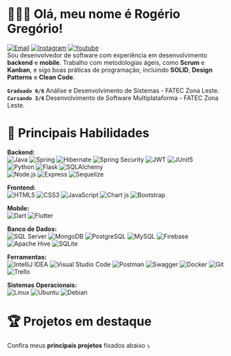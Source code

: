 # 👨🏻‍💻 Olá, meu nome é Rogério Gregório!  
[![Email](https://img.shields.io/badge/bernardo.rogerio93@gmail.com-000000?style=flat&logo=gmail&logoColor=D14836)](mailto:bernardo.rogerio93@gmail.com) [![Instagram](https://img.shields.io/badge/@rogeriogregorio__-000000?style=flat&logo=instagram&logoColor=FF6384)](https://www.instagram.com/rogeriogregorio_/) [![Youtube](https://img.shields.io/badge/@rogeriogregorio93-000000?style=flat&logo=youtube&logoColor=D14836)](https://www.youtube.com/@rogeriogregorio93)  
Sou desenvolvedor de software com experiência em desenvolvimento **backend** e **mobile**. Trabalho com metodologias ágeis, como **Scrum** e **Kanban**, e sigo boas práticas de programação, incluindo **SOLID**, **Design Patterns** e **Clean Code**.

**`Graduado 6/6`** Análise e Desenvolvimento de Sistemas - FATEC Zona Leste.  
**`Cursando 3/6`** Desenvolvimento de Software Multiplataforma - FATEC Zona Leste.

# 🚀 Principais Habilidades

**Backend:**   
![Java](https://img.shields.io/badge/Java-000000?style=flat&logo=coffeescript&logoColor=D2B48C) ![Spring](https://img.shields.io/badge/Spring-000000?style=flat&logo=spring&logoColor=6DB33F) ![Hibernate](https://img.shields.io/badge/Hibernate-000000?style=flat&logo=Hibernate&logoColor=59666C) ![Spring Security](https://img.shields.io/badge/Spring%20Security-000000?style=flat&logo=springsecurity&logoColor=6DB33F) ![JWT](https://img.shields.io/badge/JWT-000000?style=flat&logo=JSON%20web%20tokens&logoColor=00B7EB) ![JUnit5](https://img.shields.io/badge/Junit5-000000?style=flat&logo=junit5&logoColor=25A162)    
![Python](https://img.shields.io/badge/Python-000000?style=flat&logo=python&logoColor=3776AB) ![Flask](https://img.shields.io/badge/Flask-000000?style=flat&logo=flask&logoColor=white) ![SQLAlchemy](https://img.shields.io/badge/SQLAlchemy-000000?style=flat&logo=sqlalchemy&logoColor=red)  
![Node.js](https://img.shields.io/badge/Node.js-000000?style=flat&logo=node.js&logoColor=339933) ![Express](https://img.shields.io/badge/Express-000000?style=flat&logo=express&logoColor=white) ![Sequelize](https://img.shields.io/badge/Sequelize-000000?style=flat&logo=sequelize&logoColor=52B0E7)
   
**Frontend:**   
![HTML5](https://img.shields.io/badge/HTML5-000000?style=flat&logo=html5&logoColor=E34F26) ![CSS3](https://img.shields.io/badge/CSS3-000000?style=flat&logo=css3&logoColor=1572B6) ![JavaScript](https://img.shields.io/badge/JavaScript-000000?style=flat&logo=javascript&logoColor=F7DF1E) ![Chart js](https://img.shields.io/badge/Chart%20js-000000?style=flat&logo=chartdotjs&logoColor=FF6384) ![Bootstrap](https://img.shields.io/badge/Bootstrap-000000?style=flat&logo=bootstrap&logoColor=563D7C)  

**Mobile:**   
![Dart](https://img.shields.io/badge/Dart-000000?style=flat&logo=dart&logoColor=0175C2) ![Flutter](https://img.shields.io/badge/Flutter-000000?style=flat&logo=flutter&logoColor=02569B)    

**Banco de Dados:**   
![SQL Server](https://img.shields.io/badge/SQL%20Server-000000?style=flat&logo=adminer&logoColor=29a2ff) ![MongoDB](https://img.shields.io/badge/MongoDB-000000?style=flat&logo=mongodb&logoColor=4EA94B) ![PostgreSQL](https://img.shields.io/badge/PostgreSQL-000000?style=flat&logo=postgresql&logoColor=4169E1) ![MySQL](https://img.shields.io/badge/MySQL-000000?style=flat&logo=mysql&logoColor=4479A1) ![Firebase](https://img.shields.io/badge/Firebase-000000?style=flat&logo=firebase&logoColor=FFCA28) ![Apache Hive](https://img.shields.io/badge/Apache%20Hive-000000?style=flat&logo=apache-hive&logoColor=E4A010) ![SQLite](https://img.shields.io/badge/SQLite-000000?style=flat&logo=sqlite&logoColor=003B57)
    

**Ferramentas:**   
![IntelliJ IDEA](https://img.shields.io/badge/IntelliJ_IDEA-000000?style=flat&logo=intellij-idea&logoColor=white) ![Visual Studio Code](https://img.shields.io/badge/VS%20Code-000000?style=flat&logo=htmx&logoColor=007ACC) ![Postman](https://img.shields.io/badge/Postman-000000?style=flat&logo=Postman&logoColor=FF6C37) ![Swagger](https://img.shields.io/badge/Swagger-000000?style=flat&logo=Swagger&logoColor=85EA2D) ![Docker](https://img.shields.io/badge/Docker-000000?style=flat&logo=docker&logoColor=2496ED) ![Git](https://img.shields.io/badge/Git-000000?style=flat&logo=git&logoColor=F05032) ![Trello](https://img.shields.io/badge/Trello-000000?style=flat&logo=trello&logoColor=0052CC)  

**Sistemas Operacionais:**   
![Linux](https://img.shields.io/badge/Linux-000000?style=flat&logo=linux&logoColor=FCC624) ![Ubuntu](https://img.shields.io/badge/Ubuntu-000000?style=flat&logo=ubuntu&logoColor=E95420) ![Debian](https://img.shields.io/badge/Debian-000000?style=flat&logo=debian&logoColor=A80030) 

# 🏆 Projetos em destaque
Confira meus **principais projetos** fixados abaixo ⤵️  


